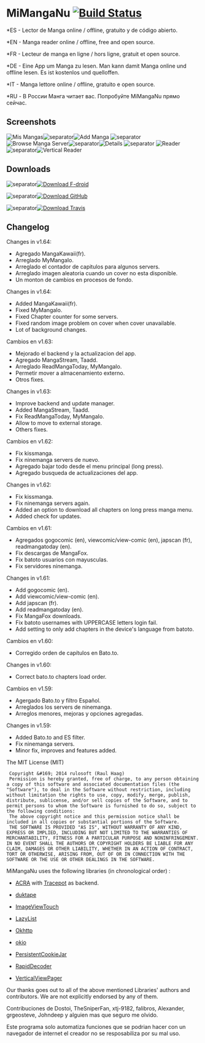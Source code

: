 ﻿MiMangaNu  [![Build Status](https://travis-ci.org/raulhaag/MiMangaNu.svg?branch=master)](https://travis-ci.org/raulhaag/MiMangaNu)
=========
*ES - Lector de Manga online / offline, gratuito y de código abierto.

*EN - Manga reader online / offline, free and open source.

*FR - Lecteur de manga en ligne / hors ligne, gratuit et open source.

*DE - Eine App um Manga zu lesen. Man kann damit Manga online und offline lesen. Es ist kostenlos und quelloffen.

*IT - Manga lettore online / offline, gratuito e open source.

*RU - В России Манга читает вас. Попробуйте MiMangaNu прямо сейчас.

Screenshots
----------
![Mis Mangas](/images/MisMangas.png)![separator](/images/separador.png)![Add Manga](/images/addM.png)
![separator](/images/separador.png)
![Browse Manga Server](/images/addMaVN.png)![separator](/images/separador.png)![Details](/images/info.png)
![separator](/images/separador.png)
![Reader](/images/reader.png)![separator](/images/separador.png)![Vertical Reader](/images/verticalreader.png)



Downloads
---------
![separator](/images/separador.png)[![Download F-droid](/images/downloadFdroid.png)](https://f-droid.org/repository/browse/?fdfilter=mimanganu&fdid=ar.rulosoft.mimanganu)

![separator](/images/separador.png)[![Download GitHub](/images/downloadGithub.png)](https://github.com/raulhaag/MiMangaNu/releases/latest)

![separator](/images/separador.png)[![Download Travis](/images/downloadTravis.png)](http://mimanganu.byethost5.com/?order=modified&sort=desc)


Changelog
---------
Changes in v1.64:
* Agregado MangaKawaii(fr).
* Arreglado MyMangaIo.
* Arreglado el contador de capitulos para algunos servers.
* Arreglado imagen aleatoria cuando un cover no esta disponible.
* Un monton de cambios en procesos de fondo.

Changes in v1.64:
* Added MangaKawaii(fr).
* Fixed MyMangaIo.
* Fixed Chapter counter for some servers.
* Fixed random image problem on cover when cover unavailable.
* Lot of background changes.

Cambios en v1.63:
* Mejorado el backend y la actualizacion del app.
* Agregado MangaStream, Taadd.
* Arreglado ReadMangaToday, MyMangaIo.
* Permetir mover a almacenamiento externo.
* Otros fixes.

Changes in v1.63:
* Improve backend and update manager.
* Added MangaStream, Taadd.
* Fix ReadMangaToday, MyMangaIo.
* Allow to move to external storage.
* Others fixes. 

Cambios en v1.62:
* Fix kissmanga.
* Fix ninemanga servers de nuevo.
* Agregado bajar todo desde el menu principal (long press).
* Agregado busqueda de actualizaciones del app.

Changes in v1.62:
* Fix kissmanga.
* Fix ninemanga servers again.
* Added an option to download all chapters on long press manga menu. 
* Added check for updates.

Cambios en v1.61:
* Agregados gogocomic (en), viewcomic/view-comic (en), japscan (fr), readmangatoday (en).
* Fix descargas de MangaFox.
* Fix batoto usuarios con mayusculas.
* Fix servidores ninemanga.

Changes in v1.61:
* Add gogocomic (en).
* Add viewcomic/view-comic (en).
* Add japscan (fr).
* Add readmangatoday (en).
* Fix MangaFox downloads.
* Fix batoto usernames with UPPERCASE letters login fail.
* Add setting to only add chapters in the device's language from batoto.


Cambios en v1.60:
* Corregido orden de capítulos en Bato.to.

Changes in v1.60:
* Correct bato.to chapters load order.

Cambios en v1.59:
* Agergado Bato.to y filtro Español.
* Arreglados los servers de ninemanga.
* Arreglos menores, mejoras y opciones agregadas.

Changes in v1.59:
* Added Bato.to and ES filter.
* Fix ninemanga servers.
* Minor fix, improves and features added.



The MIT License (MIT)

     Copyright &#169; 2014 rulosoft (Raul Haag)
     Permission is hereby granted, free of charge, to any person obtaining a copy of this software and associated documentation files (the "Software"), to deal in the Software without restriction, including without limitation the rights to use, copy, modify, merge, publish, distribute, sublicense, and/or sell copies of the Software, and to permit persons to whom the Software is furnished to do so, subject to the following conditions:
     The above copyright notice and this permission notice shall be included in all copies or substantial portions of the Software.
     THE SOFTWARE IS PROVIDED "AS IS", WITHOUT WARRANTY OF ANY KIND, EXPRESS OR IMPLIED, INCLUDING BUT NOT LIMITED TO THE WARRANTIES OF MERCHANTABILITY, FITNESS FOR A PARTICULAR PURPOSE AND NONINFRINGEMENT. IN NO EVENT SHALL THE AUTHORS OR COPYRIGHT HOLDERS BE LIABLE FOR ANY CLAIM, DAMAGES OR OTHER LIABILITY, WHETHER IN AN ACTION OF CONTRACT, TORT OR OTHERWISE, ARISING FROM, OUT OF OR IN CONNECTION WITH THE SOFTWARE OR THE USE OR OTHER DEALINGS IN THE SOFTWARE.

MiMangaNu uses the following libraries (in chronological order) :

- [ACRA](https://github.com/ACRA/acra) with [Tracepot](http://www.tracepot.com/) as backend.

- [duktape](https://github.com/square/duktape-android)

- [ImageViewTouch](https://github.com/sephiroth74/ImageViewZoom)

- [LazyList](https://github.com/thest1/LazyList)

- [Okhttp](https://github.com/square/okhttp)

- [okio](https://square.github.io/okhttp/)

- [PersistentCookieJar](https://github.com/franmontiel/PersistentCookieJar)

- [RapidDecoder](https://github.com/suckgamony/RapidDecoder)

- [VerticalViewPager](https://github.com/castorflex/VerticalViewPager)

Our thanks goes out to all of the above mentioned Libraries' authors and contributors.
We are not explicitly endorsed by any of them.

Contribuciones de Dostoi, TheSniperFan, xtj-9182, falibros, Alexander, grgeosteve, Johndeep y alguien mas que seguro me olvido.

Este programa solo automatiza funciones que se podrian hacer con un navegador de internet el creador no se resposabiliza por su mal uso.

